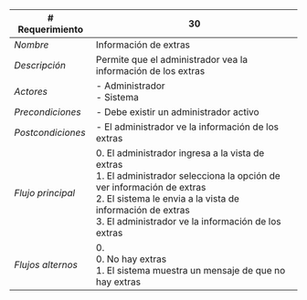 |# Requerimiento|30 |
|-|-|
| *Nombre*|Información de extras
| *Descripción*| Permite que el administrador vea la información de los extras |
|*Actores*| - Administrador<br> - Sistema
|*Precondiciones*| - Debe existir un administrador activo
|*Postcondiciones*| - El administrador ve la información de los extras
|*Flujo principal*|0.  El administrador ingresa a la vista de extras<br>1.  El administrador selecciona la opción de ver información de extras<br>2.  El sistema le envia a la vista de información de extras<br>3.  El administrador ve la información de los extras
|*Flujos alternos*|0. <br> 0. No hay extras<br>1. El sistema muestra un mensaje de que no hay extras
